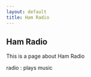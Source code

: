 ```yaml
---
layout: default
title: Ham Radio
---
```

## Ham Radio

This is a page about Ham Radio

radio
: plays music